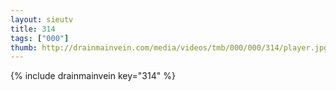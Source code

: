 ```yaml
--- 
layout: sieutv
title: 314
tags: ["000"]
thumb: http://drainmainvein.com/media/videos/tmb/000/000/314/player.jpg
---
```

{% include drainmainvein key="314" %} 
